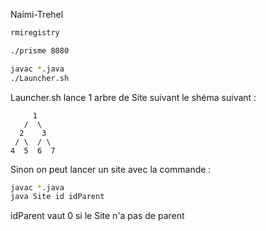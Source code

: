 Naimi-Trehel

```sh
rmiregistry
```
```sh
./prisme 8080
```
```sh
javac *.java
./Launcher.sh
```
Launcher.sh lance 1 arbre de Site suivant le shéma suivant :

         1
       /  \
      2    3
     / \  / \
    4  5  6  7
    
Sinon on peut lancer un site avec la commande :
```sh
javac *.java
java Site id idParent
```
idParent vaut 0 si le Site n'a pas de parent
